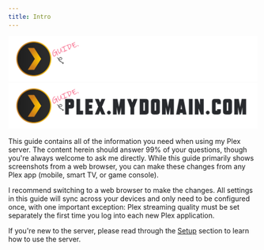```yaml
---
title: Intro
---
```


![Logo](assets/images/guide-logo-dark.webp#only-dark)
![Logo](assets/images/guide-logo-light.webp#only-light)

This guide contains all of the information you need when using my Plex server. The content herein should answer 99% of your questions, though you're always welcome to ask me directly. While this guide primarily shows screenshots from a web browser, you can make these changes from any Plex app (mobile, smart TV, or game console).

I recommend switching to a web browser to make the changes. All settings in this guide will sync across your devices and only need to be configured once, with one important exception: Plex streaming quality must be set separately the first time you log into each new Plex application.

If you're new to the server, please read through the [Setup](setup/what-is-plex.md) section to learn how to use the server.

